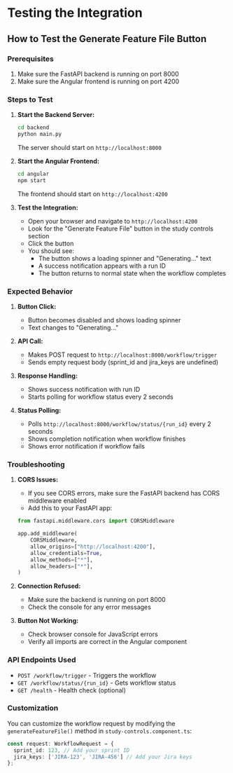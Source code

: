 # Testing the Integration

## How to Test the Generate Feature File Button

### Prerequisites
1. Make sure the FastAPI backend is running on port 8000
2. Make sure the Angular frontend is running on port 4200

### Steps to Test

1. **Start the Backend Server:**
   ```bash
   cd backend
   python main.py
   ```
   The server should start on `http://localhost:8000`

2. **Start the Angular Frontend:**
   ```bash
   cd angular
   npm start
   ```
   The frontend should start on `http://localhost:4200`

3. **Test the Integration:**
   - Open your browser and navigate to `http://localhost:4200`
   - Look for the "Generate Feature File" button in the study controls section
   - Click the button
   - You should see:
     - The button shows a loading spinner and "Generating..." text
     - A success notification appears with a run ID
     - The button returns to normal state when the workflow completes

### Expected Behavior

1. **Button Click:**
   - Button becomes disabled and shows loading spinner
   - Text changes to "Generating..."

2. **API Call:**
   - Makes POST request to `http://localhost:8000/workflow/trigger`
   - Sends empty request body (sprint_id and jira_keys are undefined)

3. **Response Handling:**
   - Shows success notification with run ID
   - Starts polling for workflow status every 2 seconds

4. **Status Polling:**
   - Polls `http://localhost:8000/workflow/status/{run_id}` every 2 seconds
   - Shows completion notification when workflow finishes
   - Shows error notification if workflow fails

### Troubleshooting

1. **CORS Issues:**
   - If you see CORS errors, make sure the FastAPI backend has CORS middleware enabled
   - Add this to your FastAPI app:
   ```python
   from fastapi.middleware.cors import CORSMiddleware
   
   app.add_middleware(
       CORSMiddleware,
       allow_origins=["http://localhost:4200"],
       allow_credentials=True,
       allow_methods=["*"],
       allow_headers=["*"],
   )
   ```

2. **Connection Refused:**
   - Make sure the backend is running on port 8000
   - Check the console for any error messages

3. **Button Not Working:**
   - Check browser console for JavaScript errors
   - Verify all imports are correct in the Angular component

### API Endpoints Used

- `POST /workflow/trigger` - Triggers the workflow
- `GET /workflow/status/{run_id}` - Gets workflow status
- `GET /health` - Health check (optional)

### Customization

You can customize the workflow request by modifying the `generateFeatureFile()` method in `study-controls.component.ts`:

```typescript
const request: WorkflowRequest = {
  sprint_id: 123, // Add your sprint ID
  jira_keys: ['JIRA-123', 'JIRA-456'] // Add your Jira keys
};
```
